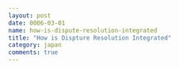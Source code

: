 ```yaml
---
layout: post
date: 0006-03-01
name: how-is-dispute-resolution-integrated
title: "How is Dispture Resolution Integrated"
category: japan
comments: true
---
```



